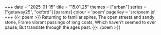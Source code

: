 +++
date = "2025-01-15"
title = "15.01.25"
themes = ["urban"]
series = ["getaway25", "oxford"]
[params]
  colour = 'poem'
  pageKey = 'src/poem.js'
+++
{{< poem >}}
Returning to familiar spires,
The open streets and sandy stone,
Frame vibrant passings of long coats,
Which haven't seemed to ever pause,
But translate through the ages past.
{{< /poem >}}